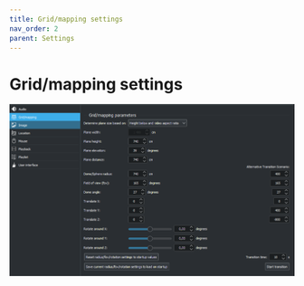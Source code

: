 ```yaml
---
title: Grid/mapping settings
nav_order: 2
parent: Settings
---
```


# Grid/mapping settings

![Grid/mapping settings](../../assets/ui/settings/grid.png) 